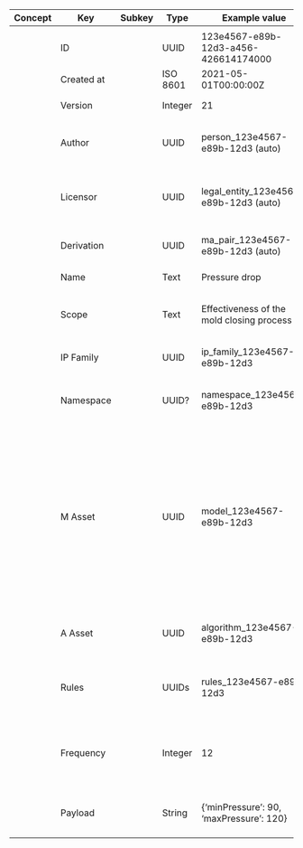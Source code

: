| Concept | Key        | Subkey | Type     | Example value                             | Comment                                                                                                                                                                                                                                                                          | Condition |
| ------- | ---------- | ------ | -------- | ----------------------------------------- | -------------------------------------------------------------------------------------------------------------------------------------------------------------------------------------------------------------------------------------------------------------------------------- | --------- |
|         |            |        |          |                                           |                                                                                                                                                                                                                                                                                  |           |
|         | ID         |        | UUID     | 123e4567-e89b-12d3-a456-426614174000      | Unique identifier for the MA Pair                                                                                                                                                                                                                                                | AUTO      |
|         | Created at |        | ISO 8601 | 2021-05-01T00:00:00Z                      | Date of creation                                                                                                                                                                                                                                                                 | AUTO      |
|         | Version    |        | Integer  | 21                                        | Version number of the MA Pair                                                                                                                                                                                                                                                    |           |
|         | Author     |        | UUID     | person_123e4567-e89b-12d3 (auto)          | Identifier of the Author of the MA Pair (NB: Entity for author is referenced)                                                                                                                                                                                                    | AUTO      |
|         | Licensor   |        | UUID     | legal_entity_123e4567-e89b-12d3 (auto)    | Identifier of the Legal Entity licensing the MA Pair (NB: Entity for Licensor is referenced)                                                                                                                                                                                     | AUTO      |
|         | Derivation |        | UUID     | ma_pair_123e4567-e89b-12d3 (auto)         | In case of derivation, references to parent / child (optional)                                                                                                                                                                                                                   | AUTO      |
|         | Name       |        | Text     | Pressure drop                             | Short name to identify the MA Pair                                                                                                                                                                                                                                               |           |
|         | Scope      |        | Text     | Effectiveness of the mold closing process | Short description of the scope of the MA Pair (human readable)                                                                                                                                                                                                                   |           |
|         | IP Family  |        | UUID     | ip_family_123e4567-e89b-12d3              | Identifier of the IP Family the MA Pair is valid for                                                                                                                                                                                                                             |           |
|         | Namespace  |        | UUID?    | namespace_123e4567-e89b-12d3              | Context to interpret the associated information (optional?)                                                                                                                                                                                                                      |           |
|         | M Asset    |        | UUID     | model_123e4567-e89b-12d3                  | Identifier of the Model Asset associated to the MA Pair (NB: The corresponding model file is indicated in Model metadata (first tab) as Model_URI and the corresponding zip file needs to be served to the Algorithm to evaluate the Model by the Microservice (MODEL_FILENAME)) |           |
|         | A Asset    |        | UUID     | algorithm_123e4567-e89b-12d3              | Identifiers of the Algorithm Asset associated to the MA Pair                                                                                                                                                                                                                     |           |
|         | Rules      |        | UUIDs    | rules_123e4567-e89b-12d3                  | References to recommended Rules to be verified per Evaluation of the MA Pair                                                                                                                                                                                                     |           |
|         | Frequency  |        | Integer  | 12                                        | Recommended number of evaluations conducted per hour for the MA Pair (optional)                                                                                                                                                                                                  |           |
|         | Payload    |        | String   | {‘minPressure’: 90, ‘maxPressure’: 120}   | User-defined key-value pairs: JSON string with additional information (optional)                                                                                                                                                                                                 |           |
